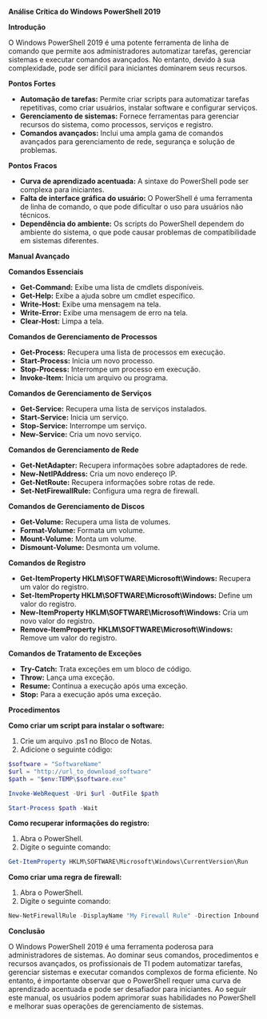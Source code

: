 **Análise Crítica do Windows PowerShell 2019**

**Introdução**

O Windows PowerShell 2019 é uma potente ferramenta de linha de comando que permite aos administradores automatizar tarefas, gerenciar sistemas e executar comandos avançados. No entanto, devido à sua complexidade, pode ser difícil para iniciantes dominarem seus recursos.

**Pontos Fortes**

* **Automação de tarefas:** Permite criar scripts para automatizar tarefas repetitivas, como criar usuários, instalar software e configurar serviços.
* **Gerenciamento de sistemas:** Fornece ferramentas para gerenciar recursos do sistema, como processos, serviços e registro.
* **Comandos avançados:** Inclui uma ampla gama de comandos avançados para gerenciamento de rede, segurança e solução de problemas.

**Pontos Fracos**

* **Curva de aprendizado acentuada:** A sintaxe do PowerShell pode ser complexa para iniciantes.
* **Falta de interface gráfica do usuário:** O PowerShell é uma ferramenta de linha de comando, o que pode dificultar o uso para usuários não técnicos.
* **Dependência do ambiente:** Os scripts do PowerShell dependem do ambiente do sistema, o que pode causar problemas de compatibilidade em sistemas diferentes.

**Manual Avançado**

**Comandos Essenciais**

* **Get-Command:** Exibe uma lista de cmdlets disponíveis.
* **Get-Help:** Exibe a ajuda sobre um cmdlet específico.
* **Write-Host:** Exibe uma mensagem na tela.
* **Write-Error:** Exibe uma mensagem de erro na tela.
* **Clear-Host:** Limpa a tela.

**Comandos de Gerenciamento de Processos**

* **Get-Process:** Recupera uma lista de processos em execução.
* **Start-Process:** Inicia um novo processo.
* **Stop-Process:** Interrompe um processo em execução.
* **Invoke-Item:** Inicia um arquivo ou programa.

**Comandos de Gerenciamento de Serviços**

* **Get-Service:** Recupera uma lista de serviços instalados.
* **Start-Service:** Inicia um serviço.
* **Stop-Service:** Interrompe um serviço.
* **New-Service:** Cria um novo serviço.

**Comandos de Gerenciamento de Rede**

* **Get-NetAdapter:** Recupera informações sobre adaptadores de rede.
* **New-NetIPAddress:** Cria um novo endereço IP.
* **Get-NetRoute:** Recupera informações sobre rotas de rede.
* **Set-NetFirewallRule:** Configura uma regra de firewall.

**Comandos de Gerenciamento de Discos**

* **Get-Volume:** Recupera uma lista de volumes.
* **Format-Volume:** Formata um volume.
* **Mount-Volume:** Monta um volume.
* **Dismount-Volume:** Desmonta um volume.

**Comandos de Registro**

* **Get-ItemProperty HKLM\SOFTWARE\Microsoft\Windows:** Recupera um valor do registro.
* **Set-ItemProperty HKLM\SOFTWARE\Microsoft\Windows:** Define um valor do registro.
* **New-ItemProperty HKLM\SOFTWARE\Microsoft\Windows:** Cria um novo valor do registro.
* **Remove-ItemProperty HKLM\SOFTWARE\Microsoft\Windows:** Remove um valor do registro.

**Comandos de Tratamento de Exceções**

* **Try-Catch:** Trata exceções em um bloco de código.
* **Throw:** Lança uma exceção.
* **Resume:** Continua a execução após uma exceção.
* **Stop:** Para a execução após uma exceção.

**Procedimentos**

**Como criar um script para instalar o software:**

1. Crie um arquivo .ps1 no Bloco de Notas.
2. Adicione o seguinte código:

```powershell
$software = "SoftwareName"
$url = "http://url_to_download_software"
$path = "$env:TEMP\$software.exe"

Invoke-WebRequest -Uri $url -OutFile $path

Start-Process $path -Wait
```

**Como recuperar informações do registro:**

1. Abra o PowerShell.
2. Digite o seguinte comando:

```powershell
Get-ItemProperty HKLM\SOFTWARE\Microsoft\Windows\CurrentVersion\Run
```

**Como criar uma regra de firewall:**

1. Abra o PowerShell.
2. Digite o seguinte comando:

```powershell
New-NetFirewallRule -DisplayName "My Firewall Rule" -Direction Inbound -LocalPort 80 -Action Allow
```

**Conclusão**

O Windows PowerShell 2019 é uma ferramenta poderosa para administradores de sistemas. Ao dominar seus comandos, procedimentos e recursos avançados, os profissionais de TI podem automatizar tarefas, gerenciar sistemas e executar comandos complexos de forma eficiente. No entanto, é importante observar que o PowerShell requer uma curva de aprendizado acentuada e pode ser desafiador para iniciantes. Ao seguir este manual, os usuários podem aprimorar suas habilidades no PowerShell e melhorar suas operações de gerenciamento de sistemas.